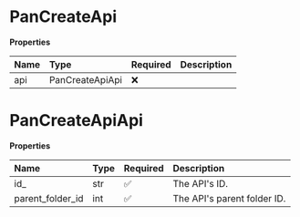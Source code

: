 # PanCreateApi

**Properties**

| Name | Type            | Required | Description |
| :--- | :-------------- | :------- | :---------- |
| api  | PanCreateApiApi | ❌       |             |

# PanCreateApiApi

**Properties**

| Name             | Type | Required | Description                 |
| :--------------- | :--- | :------- | :-------------------------- |
| id\_             | str  | ✅       | The API's ID.               |
| parent_folder_id | int  | ✅       | The API's parent folder ID. |
